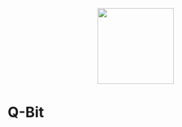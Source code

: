 <p align="center">
  <a href="https://github.com/dxvil-exe/Q-Bit">
    <img src="https://github.com/dxvil-exe/Q-Bit/blob/master/assets/images/qbit_trans_blue.png" width="150px" height="150px" align="center">
  </a>
</p>
<h1>Q-Bit</h1>
